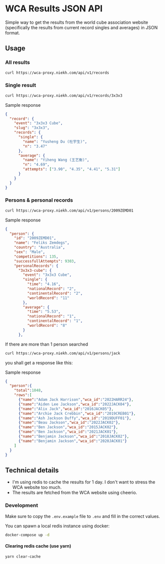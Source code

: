 # WCA Results JSON API

Simple way to get the results from the world cube association website (specifically the results from current record singles and averages) in JSON format.

## Usage

### All results

```bash
curl https://wca-proxy.niekh.com/api/v1/records
```

### Single result

```bash
curl https://wca-proxy.niekh.com/api/v1/records/3x3x3
```

Sample response

```json
{
  "record": {
    "event": "3x3x3 Cube",
    "slug": "3x3x3",
    "records": {
      "single": {
        "name": "Yusheng Du (杜宇生)",
        "n": "3.47"
      },
      "average": {
        "name": "Yiheng Wang (王艺衡)",
        "n": "4.69",
        "attempts": ["3.90", "4.35", "4.41", "5.31"]
      }
    }
  }
}
```

### Persons & personal records

```bash
curl https://wca-proxy.niekh.com/api/v1/persons/2009ZEMD01
```

Sample response

```json
{
  "person": {
    "id": "2009ZEMD01",
    "name": "Feliks Zemdegs",
    "country": "Australia",
    "sex": "Male",
    "competitions": 135,
    "successfullAttempts": 9303,
    "personalRecords": {
      "3x3x3-cube": {
        "event": "3x3x3 Cube",
        "single": {
          "time": "4.16",
          "nationalRecord": "2",
          "continentalRecord": "2",
          "worldRecord": "11"
        },
        "average": {
          "time": "5.53",
          "nationalRecord": "1",
          "continentalRecord": "1",
          "worldRecord": "8"
        }
      },
```

If there are more than 1 person searched

```bash
curl https://wca-proxy.niekh.com/api/v1/persons/jack
```

you shall get a response like this:

Sample response

```json
{
  "person":{
    "total":1048,
    "rows":[
      {"name":"Adam Jack Harrison","wca_id":"2022HARR24"},
      {"name":"Aiden Lee Jackson","wca_id":"2022JACK04"},
      {"name":"Alix Jack","wca_id":"2016JACK05"},
      {"name":"Archie Jack Crebbin","wca_id":"2019CREB01"},
      {"name":"Ash Jackson Duffy","wca_id":"2019DUFF01"},
      {"name":"Beau Jackson","wca_id":"2022JACK02"},
      {"name":"Ben Jackson","wca_id":"2015JACK02"},
      {"name":"Ben Jackson","wca_id":"2021JACK01"},
      {"name":"Benjamin Jackson","wca_id":"2018JACK02"},
      {"name":"Benjamin Jackson","wca_id":"2020JACK01"}
    ]
  }
}
```

## Technical details

- I'm using redis to cache the results for 1 day. I don't want to stress the WCA website too much.
- The results are fetched from the WCA website using cheerio.

### Development

Make sure to copy the `.env.example` file to `.env` and fill in the correct values.

You can spawn a local redis instance using docker:

```bash
docker-compose up -d
```

#### Clearing redis cache (use yarn)

```bash
yarn clear-cache
```
